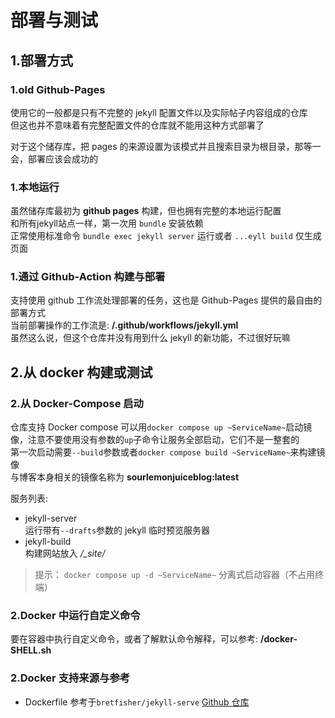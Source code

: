 # 部署与测试

## 1.部署方式

### 1.old Github-Pages

使用它的一般都是只有不完整的 jekyll 配置文件以及实际帖子内容组成的仓库\
但这也并不意味着有完整配置文件的仓库就不能用这种方式部署了

对于这个储存库，把 pages 的来源设置为该模式并且搜索目录为根目录，那等一会，部署应该会成功的

### 1.本地运行

虽然储存库最初为 **github pages** 构建，但也拥有完整的本地运行配置\
和所有jekyll站点一样，第一次用 `bundle` 安装依赖\
正常使用标准命令 `bundle exec jekyll server` 运行或者 `...eyll build` 仅生成页面

### 1.通过 Github-Action 构建与部署

支持使用 github 工作流处理部署的任务，这也是 Github-Pages 提供的最自由的部署方式\
当前部署操作的工作流是: **/.github/workflows/jekyll.yml**\
虽然这么说，但这个仓库并没有用到什么 jekyll 的新功能，不过很好玩嘛

## 2.从 docker 构建或测试

### 2.从 Docker-Compose 启动

仓库支持 Docker compose 可以用`docker compose up ~ServiceName~`启动镜像，注意不要使用没有参数的`up`子命令让服务全部启动，它们不是一整套的\
第一次启动需要`--build`参数或者`docker compose build ~ServiceName~`来构建镜像\
与博客本身相关的镜像名称为 **sourlemonjuiceblog:latest**

服务列表:

- jekyll-server\
  运行带有`--drafts`参数的 jekyll 临时预览服务器
- jekyll-build\
  构建网站放入 */_site/*

> 提示： `docker compose up -d ~ServiceName~` 分离式启动容器（不占用终端）

### 2.Docker 中运行自定义命令

要在容器中执行自定义命令，或者了解默认命令解释，可以参考: **/docker-SHELL.sh**

### 2.Docker 支持来源与参考

- Dockerfile 参考于`bretfisher/jekyll-serve` [Github 仓库](https://github.com/BretFisher/jekyll-serve)
